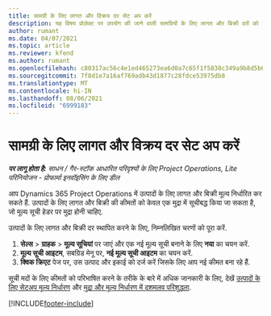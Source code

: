 ```yaml
---
title: सामग्री के लिए लागत और विक्रय दर सेट अप करें
description: यह विषय प्रोज़ेक्ट पर उपयोग की जाने वाली सामग्रियों के लिए लागत और बिक्री दरों को कैसे स्थापित किया जाए, इसके बारे में जानकारी प्रदान करता है.
author: rumant
ms.date: 04/07/2021
ms.topic: article
ms.reviewer: kfend
ms.author: rumant
ms.openlocfilehash: c80317ac56c4e1ed465273ea6d0a7c65f1f5830c349a9b8d5b6f7f8d92424c7b
ms.sourcegitcommit: 7f8d1e7a16af769adb43d1877c28fdce53975db8
ms.translationtype: MT
ms.contentlocale: hi-IN
ms.lasthandoff: 08/06/2021
ms.locfileid: "6999183"
---
```

# <a name="set-up-cost-and-sales-rates-for-materials"></a>सामग्री के लिए लागत और विक्रय दर सेट अप करें

_**पर लागू होता है:** साधन / गैर-स्टॉक आधारित परिदृश्यों के लिए Project Operations, Lite परिनियोजन - प्रोफार्मा इनवॉइसिंग के लिए डील_

आप Dynamics 365 Project Operations में उत्पादों के लिए लागत और बिक्री मूल्य निर्धारित कर सकते हैं. उत्पादों के लिए लागत और बिक्री की कीमतों को केवल एक मुद्रा में सूचीबद्ध किया जा सकता है, जो मूल्य सूची हेडर पर मुद्रा होनी चाहिए.

उत्पादों के लिए लागत और बिक्री दर स्थापित करने के लिए, निम्नलिखित चरणों को पूरा करें. 

1. **सेल्स** > **ग्राहक** > **मूल्य सूचियां** पर जाएं और एक नई मूल्य सूची बनाने के लिए **नया** का चयन करें. 
2. **मूल्य सूची आइटम**, सबग्रिड मेनू पर, **नई मूल्य सूची आइटम** का चयन करें. 
3. **क्विक क्रिएट** पेज पर, उस उत्पाद और इकाई को दर्ज करें जिसके लिए आप नई कीमत बना रहे हैं.

सूची मदों के लिए कीमतों को परिभाषित करने के तरीके के बारे में अधिक जानकारी के लिए, देखें [उत्पादों के लिए सेटअप मूल्य निर्धारण](/dynamics365/sales-enterprise/create-price-lists-price-list-items-define-pricing-products.md) और [मुद्रा और मूल्य निर्धारण में दशमलव परिशुद्धता](/dynamics365/sales-enterprise/decimal-precision-currency-pricing.md).

[!INCLUDE[footer-include](../includes/footer-banner.md)]
